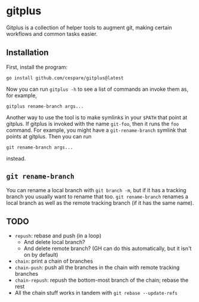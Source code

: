 # gitplus

Gitplus is a collection of helper tools to augment git, making certain workflows
and common tasks easier.

## Installation

First, install the program:

    go install github.com/cespare/gitplus@latest

Now you can run `gitplus -h` to see a list of commands an invoke them as, for
example,

    gitplus rename-branch args...

Another way to use the tool is to make symlinks in your `$PATH` that point at
gitplus. If gitplus is invoked with the name `git-foo`, then it runs the `foo`
command. For example, you might have a `git-rename-branch` symlink that points
at gitplus. Then you can run

    git rename-branch args...

instead.

## `git rename-branch`

You can rename a local branch with `git branch -m`, but if it has a tracking
branch you usually want to rename that too. `git rename-branch` renames a local
branch as well as the remote tracking branch (if it has the same name).

## TODO

* `repush`: rebase and push (in a loop)
  - And delete local branch?
  - And delete remote branch? (GH can do this automatically, but it isn't on by default)
* `chain`: print a chain of branches
* `chain-push`: push all the branches in the chain with remote tracking branches
* `chain-repush`: repush the bottom-most branch of the chain; rebase the rest
* All the chain stuff works in tandem with `git rebase --update-refs`
